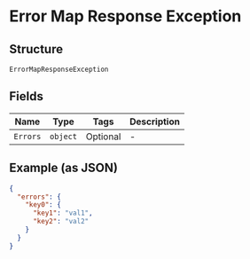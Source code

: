 
# Error Map Response Exception

## Structure

`ErrorMapResponseException`

## Fields

| Name | Type | Tags | Description |
|  --- | --- | --- | --- |
| `Errors` | `object` | Optional | - |

## Example (as JSON)

```json
{
  "errors": {
    "key0": {
      "key1": "val1",
      "key2": "val2"
    }
  }
}
```

